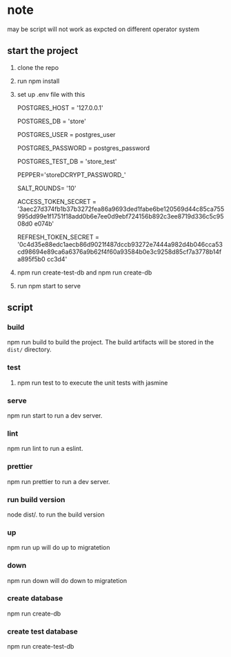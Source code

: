# note
may be script will not work as expcted on different operator system

## start the project

1.  clone the repo
2.  run npm install
3. set up .env file with this 

    POSTGRES_HOST = '127.0.0.1'

    POSTGRES_DB = 'store'

    POSTGRES_USER = postgres_user

    POSTGRES_PASSWORD = postgres_password

    POSTGRES_TEST_DB = 'store_test'

    PEPPER='storeDCRYPT_PASSWORD_'

    SALT_ROUNDS= '10'

    ACCESS_TOKEN_SECRET = '3aec27d374fb1b37b3272fea86a9693ded1fabe6be120569d44c85ca755995dd99e1f1751f18add0b6e7ee0d9ebf724156b892c3ee8719d336c5c9508d0
    e074b'

    REFRESH_TOKEN_SECRET = '0c4d35e88edc1aecb86d9021f487dccb93272e7444a982d4b046cca53cd98694e89ca6a6376a9b62f4f60a93584b0e3c9258d85cf7a3778b14fa895f5b0
    cc3d4'
    
4.  npm run create-test-db and  npm run create-db
5.  run npm start to serve

## script

### build

npm run build to build the project. The build artifacts will be stored in the `dist/` directory.

### test
1. npm run test to to execute the unit tests with jasmine 

### serve

npm run start to run a dev server.

### lint

npm run lint to run a eslint.

### prettier

npm run prettier to run a dev server.

### run build version

node dist/. to run the build version

### up

npm run up will do up to migratetion

### down

npm run down will do down to migratetion

### create database
npm run create-db

### create test database

npm run create-test-db

